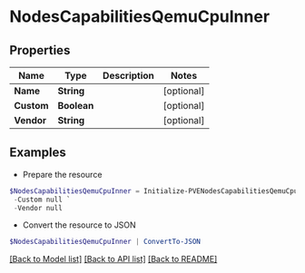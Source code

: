 # NodesCapabilitiesQemuCpuInner
## Properties

Name | Type | Description | Notes
------------ | ------------- | ------------- | -------------
**Name** | **String** |  | [optional] 
**Custom** | **Boolean** |  | [optional] 
**Vendor** | **String** |  | [optional] 

## Examples

- Prepare the resource
```powershell
$NodesCapabilitiesQemuCpuInner = Initialize-PVENodesCapabilitiesQemuCpuInner  -Name null `
 -Custom null `
 -Vendor null
```

- Convert the resource to JSON
```powershell
$NodesCapabilitiesQemuCpuInner | ConvertTo-JSON
```

[[Back to Model list]](../README.md#documentation-for-models) [[Back to API list]](../README.md#documentation-for-api-endpoints) [[Back to README]](../README.md)

